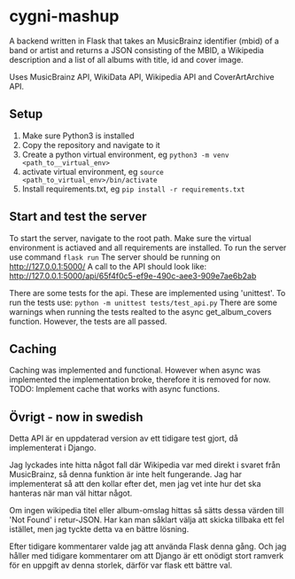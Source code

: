 # cygni-mashup

A backend written in Flask that takes an MusicBrainz identifier (mbid) of a band or artist and returns a JSON consisting of the MBID, a Wikipedia description and a list of all albums with title, id and cover image.

Uses MusicBrainz API, WikiData API, Wikipedia API and CoverArtArchive API.

## Setup
1. Make sure Python3 is installed
2. Copy the repository and navigate to it
3. Create a python virtual environment, eg ```python3 -m venv <path_to__virtual_env>```
4. activate virtual environment, eg ```source <path_to_virtual_env>/bin/activate```
5. Install requirements.txt, eg ```pip install -r requirements.txt```

## Start and test the server
To start the server, navigate to the root path. Make sure the virtual environment is actiaved and all requirements are installed.
To run the server use command ```flask run```
The server should be running on http://127.0.0.1:5000/ 
A call to the API should look like: http://127.0.0.1:5000/api/65f4f0c5-ef9e-490c-aee3-909e7ae6b2ab

There are some tests for the api. These are  implemented using 'unittest'.
To run the tests use: ```python -m unittest tests/test_api.py```
There are some warnings when running the tests realted to the async get_album_covers function. However, the tests are all passed.

## Caching
Caching was implemented and functional. However when async was implemented the implementation broke, therefore it is removed for now.
TODO: Implement cache that works with async functions.

## Övrigt - now in swedish
Detta API är en uppdaterad version av ett tidigare test gjort, då implementerat i Django.

Jag lyckades inte hitta något fall där Wikipedia var med direkt i svaret från MusicBrainz, så denna funktion är inte helt fungerande. Jag har implementerat så att den kollar efter det, men jag vet inte hur det ska hanteras när man väl hittar något.

Om ingen wikipedia titel eller album-omslag hittas så sätts dessa värden till 'Not Found' i retur-JSON. Har kan man såklart välja att skicka tillbaka ett fel istället, men jag tyckte detta va en bättre lösning. 

Efter tidigare kommentarer valde jag att använda Flask denna gång. Och jag håller med tidigare kommentarer om att Django är ett onödigt stort ramverk för en uppgift av denna storlek, därför var flask ett bättre val.


